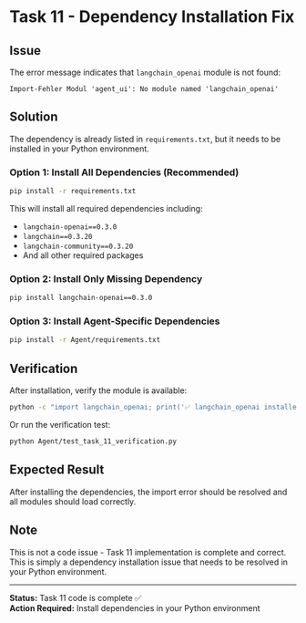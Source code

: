 # Task 11 - Dependency Installation Fix

## Issue

The error message indicates that `langchain_openai` module is not found:
```
Import-Fehler Modul 'agent_ui': No module named 'langchain_openai'
```

## Solution

The dependency is already listed in `requirements.txt`, but it needs to be installed in your Python environment.

### Option 1: Install All Dependencies (Recommended)

```bash
pip install -r requirements.txt
```

This will install all required dependencies including:
- `langchain-openai==0.3.0`
- `langchain==0.3.20`
- `langchain-community==0.3.20`
- And all other required packages

### Option 2: Install Only Missing Dependency

```bash
pip install langchain-openai==0.3.0
```

### Option 3: Install Agent-Specific Dependencies

```bash
pip install -r Agent/requirements.txt
```

## Verification

After installation, verify the module is available:

```bash
python -c "import langchain_openai; print('✅ langchain_openai installed successfully')"
```

Or run the verification test:

```bash
python Agent/test_task_11_verification.py
```

## Expected Result

After installing the dependencies, the import error should be resolved and all modules should load correctly.

## Note

This is not a code issue - Task 11 implementation is complete and correct. This is simply a dependency installation issue that needs to be resolved in your Python environment.

---

**Status:** Task 11 code is complete ✅  
**Action Required:** Install dependencies in your Python environment
